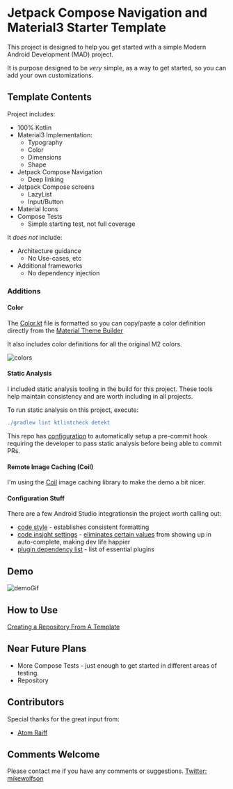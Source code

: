 # Jetpack Compose Navigation and Material3 Starter Template

This project is designed to help you get started with a simple Modern Android Development (MAD) project.

It is purpose designed to be *very* simple, as a way to get started, so you can add your own customizations.

## Template Contents

Project includes:
* 100% Kotlin
* Material3 Implementation:
  * Typography
  * Color
  * Dimensions
  * Shape
* Jetpack Compose Navigation
  * Deep linking
* Jetpack Compose screens
  * LazyList
  * Input/Button
* Material Icons
* Compose Tests
  * Simple starting test, not full coverage
  
It *does not* include:
* Architecture guidance
  * No Use-cases, etc
* Additional frameworks
  * No dependency injection

### Additions

#### Color

The [Color.kt](com/wolfsoft/demo/ui/theme/Color.kt) file is formatted so you can copy/paste a color definition directly from the [Material Theme Builder](https://material-foundation.github.io/material-theme-builder/#/custom)

It also includes color definitions for all the original M2 colors.

![colors](assets/colors.png)

#### Static Analysis

I included static analysis tooling in the build for this project. These tools help maintain consistency and are worth including in all projects.

To run static analysis on this project, execute:

```gradle
./gradlew lint ktlintcheck detekt
```

This repo has [configuration](buildscripts/githooks.gradle) to automatically setup a pre-commit hook requiring the developer to pass static analysis before being able to commit PRs.

#### Remote Image Caching (Coil)

I'm using the [Coil](https://coil-kt.github.io/coil/) image caching library to make the demo a bit nicer.

#### Configuration Stuff

There are a few Android Studio integrationsin the project worth calling out:

* [code style](.idea/codeStyles/Project.xml) - establishes consistent formatting
* [code insight settings](.idea/codeInsightSettings.xml) - [eliminates certain values](https://www.jetpackcompose.app/articles/productivity-hack-to-save-tens-of-engineering-hours-when-working-with-Jetpack-Compose) from showing up in auto-complete, making dev life happier 
* [plugin dependency list](.idea/externalDependencies.xml) - list of essential plugins

## Demo

![demoGif](assets/demoGif.gif)

## How to Use

[Creating a Repository From A Template](https://docs.github.com/en/repositories/creating-and-managing-repositories/creating-a-repository-from-a-template)

## Near Future Plans

* More Compose Tests - just enough to get started in different areas of testing.
* Repository

## Contributors

Special thanks for the great input from:
* [Atom Raiff](https://github.com/atommarvel)

## Comments Welcome
Please contact me if you have any comments or suggestions.
[Twitter: mikewolfson](https://twitter.com/mikewolfson)


